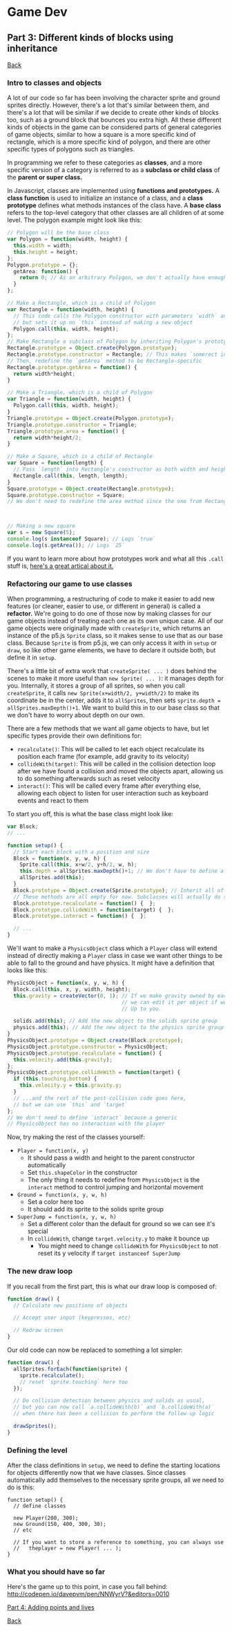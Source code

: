 # Game Dev
## Part 3: Different kinds of blocks using inheritance
<a href="README.md#instructions">Back</a>

### Intro to classes and objects

A lot of our code so far has been involving the character sprite and ground sprites directly. However, there's a lot that's similar between them, and there's a lot that will be similar if we decide to create other kinds of blocks too, such as a ground block that bounces you extra high. All these different kinds of objects in the game can be considered parts of general categories of game objects, similar to how a square is a more specific kind of rectangle, which is a more specific kind of polygon, and there are other specific types of polygons such as triangles.

In programming we refer to these categories as **classes**, and a more specific version of a category is referred to as a **subclass or child class** of the **parent or super class.**

In Javascript, classes are implemented using **functions and prototypes.** A **class function** is used to initialize an instance of a class, and a **class prototype** defines what methods instances of the class have. A **base class** refers to the top-level category that other classes are all children of at some level. The polygon example might look like this:

```js
// Polygon will be the base class
var Polygon = function(width, height) {
  this.width = width;
  this.height = height;
};
Polygon.prototype = {};
  getArea: function() {
    return 0; // As an arbitrary Polygon, we don't actually have enough info to know the area
  }
};

// Make a Rectangle, which is a child of Polygon
var Rectangle = function(width, height) {
  // This code calls the Polygon constructor with parameters `width` and `height`
  // but sets it up on `this` instead of making a new object
  Polygon.call(this, width, height);
};
// Make Rectangle a subclass of Polygon by inheriting Polygon's prototype
Rectangle.prototype = Object.create(Polygon.prototype);
Rectangle.prototype.constructor = Rectangle; // This makes `somerect instanceof Rectangle === true`
// Then, redefine the `getArea` method to be Rectangle-specific
Rectangle.prototype.getArea = function() {
  return width*height;
}

// Make a Triangle, which is a child of Polygon
var Triangle = function(width, height) {
  Polygon.call(this, width, height);
}
Triangle.prototype = Object.create(Polygon.prototype);
Triangle.prototype.constructor = Triangle;
Triangle.prototype.area = function() {
  return width*height/2;
}

// Make a Square, which is a child of Rectangle
var Square = function(length) {
  // Pass `length` into Rectangle's constructor as both width and height
  Rectangle.call(this, length, length);
}
Square.prototype = Object.create(Rectangle.prototype);
Square.prototype.constructor = Square;
// We don't need to redefine the area method since the one from Rectangle works for Square too



// Making a new square
var s = new Square(5);
console.log(s instanceof Square); // Logs `true`
console.log(s.getArea()); // Logs `25`
```

If you want to learn more about how prototypes work and what all this `.call` stuff is, <a href='http://tobyho.com/2010/11/22/javascript-constructors-and/'>here's a great artical about it.</a>

### Refactoring our game to use classes

When programming, a restructuring of code to make it easier to add new features (or cleaner, easier to use, or different in general) is called a **refactor.** We're going to do one of those now by making classes for our game objects instead of treating each one as its own unique case. All of our game objects were originally made with `createSprite`, which returns an instance of the p5.js `Sprite` class, so it makes sense to use that as our base class. Because `Sprite` is from p5.js, we can only access it with in `setup` or `draw`, so like other game elements, we have to declare it outside both, but define it in `setup`.

There's a little bit of extra work that `createSprite( ... )` does behind the scenes to make it more useful than `new Sprite( ... )`: it manages depth for you. Internally, it stores a group of all sprites, so when you call `createSprite`, it calls `new Sprite(x+width/2, y+width/2)` to make its coordinate be in the center, adds it to `allSprites`, then sets `sprite.depth = allSprites.maxDepth()+1`. We want to build this in to our base class so that we don't have to worry about depth on our own.

There are a few methods that we want all game objects to have, but let specific types provide their own definitions for:

- `recalculate()`: This will be called to let each object recalculate its position each frame (for example, add gravity to its velocity)
- `collideWith(target)`: This will be called in the collision detection loop after we have found a collision and moved the objects apart, allowing us to do something afterwards such as reset velocity
- `interact()`: This will be called every frame after everything else, allowing each object to listen for user interaction such as keyboard events and react to them

To start you off, this is what the base class might look like:

```js
var Block;
// ...

function setup() {
  // Start each block with a position and size
  Block = function(x, y, w, h) {
    Sprite.call(this, x+w/2, y+h/2, w, h);
    this.depth = allSprites.maxDepth()+1; // We don't have to define allSprites anywhere, p5.js makes it
    allSprites.add(this);
  }
  Block.prototype = Object.create(Sprite.prototype); // Inherit all of Sprite's methods
  // These methods are all empty for now. Subclasses will actually do stuff.
  Block.prototype.recalculate = function() {  };
  Block.prototype.collideWith = function(target) {  };
  Block.prototype.interact = function() {  };

  // ...
}

```

We'll want to make a `PhysicsObject` class which a `Player` class will extend instead of directly making a `Player` class in case we want other things to be able to fall to the ground and have physics. It might have a definition that looks like this:

```js
PhysicsObject = function(x, y, w, h) {
  Block.call(this, x, y, width, height);
  this.gravity = createVector(0, 1); // If we make gravity owned by each object instead of global,
                                     // we can edit it per object if we want for some cool effects.
                                     // Up to you.

  solids.add(this); // Add the new object to the solids sprite group
  physics.add(this); // Add the new object to the physics sprite group
}
PhysicsObject.prototype = Object.create(Block.prototype);
PhysicsObject.prototype.constructor = PhysicsObject;
PhysicsObject.prototype.recalculate = function() {
  this.velocity.add(this.gravity);
};
PhysicsObject.prototype.collideWith = function(target) {
  if (this.touching.bottom) {
    this.velocity.y = this.gravity.y;
  }
  // ...and the rest of the post-collision code goes here,
  // but we can use `this` and `target`
};
// We don't need to define `interact` because a generic
// PhysicsObject has no interaction with the player
```

Now, try making the rest of the classes yourself:
- `Player = function(x, y)`
  - It should pass a width and height to the parent constructor automatically
  - Set `this.shapeColor` in the constructor
  - The only thing it needs to redefine from `PhysicsObject` is the `interact` method to control jumping and horizontal movement
- `Ground = function(x, y, w, h)`
  - Set a color here too
  - It should add its sprite to the solids sprite group
- `SuperJump = function(x, y, w, h)`
  - Set a different color than the default for ground so we can see it's special
  - In `collideWith`, change `target.velocity.y` to make it bounce up
    - You might need to change `collideWith` for `PhysicsObject` to not reset its y velocity if `target instanceof SuperJump`

### The new draw loop
If you recall from the first part, this is what our draw loop is composed of:
```js
function draw() {
  // Calculate new positions of objects

  // Accept user input (keypresses, etc)

  // Redraw screen
}
```

Our old code can now be replaced to something a lot simpler:
```js
function draw() {
  allSprites.forEach(function(sprite) {
    sprite.recalculate();
    // reset `sprite.touching` here too
  });

  // Do collision detection between physics and solids as usual,
  // but you can now call `a.collideWith(b)` and `b.collideWith(a)`
  // when there has been a collision to perform the follow-up logic

  drawSprites();
}
```

### Defining the level
After the class definitions in `setup`, we need to define the starting locations for objects differently now that we have classes. Since classes automatically add themselves to the necessary sprite groups, all we need to do is this:

```
function setup() {
  // define classes

  new Player(200, 300);
  new Ground(150, 400, 300, 30);
  // etc

  // If you want to store a reference to something, you can always use
  //   theplayer = new Player( ... );
}
```

### What you should have so far
Here's the game up to this point, in case you fall behind: http://codepen.io/davepvm/pen/NNWyrV?&editors=0010

<a href="part4.md">Part 4: Adding points and lives</a>

<a href="README.md#instructions">Back</a>
